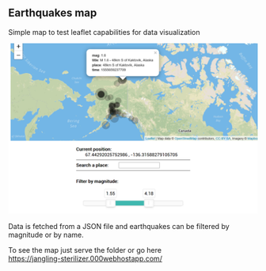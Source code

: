 ## Earthquakes map

Simple map to test leaflet capabilities for data visualization

![app screenshot](/screenshot.png)

Data is fetched from a JSON file and earthquakes can be filtered by magnitude or by name.


To see the map just serve the folder or go here  
https://jangling-sterilizer.000webhostapp.com/